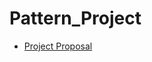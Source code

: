 # Pattern_Project

* [Project Proposal](https://docs.google.com/document/d/1XR3dNwpokcQC_ybKyNhA9sVNcXbZ5v1KtLxtHAi2lWI/edit?usp=sharing)